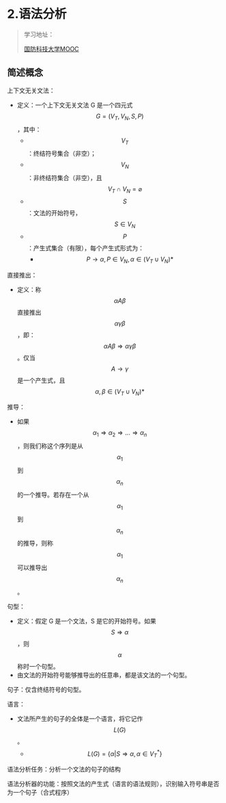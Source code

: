 # 2.语法分析

> 学习地址：
>
> [国防科技大学MOOC](./)

## 简述概念

上下文无关文法：

* 定义：一个上下文无关文法 G 是一个四元式 $$G= (V_T, V_N, S, P)$$，其中：
  * $$V_T$$：终结符号集合（非空）；
  * $$V_N$$：非终结符集合（非空），且 $$V_T \cap V_N = \varnothing$$
  * $$S$$：文法的开始符号，$$S \in V_N$$
  * $$P$$：产生式集合（有限），每个产生式形式为：
    * $$P \rightarrow \alpha, P \in V_N, \alpha \in (V_T \cup V_N)*$$

直接推出：

* 定义：称 $$\alpha A \beta$$ 直接推出 $$\alpha \gamma \beta$$，即：$$\alpha A \beta \Rightarrow \alpha \gamma \beta$$。仅当 $$A \rightarrow \gamma$$ 是一个产生式，且 $$\alpha, \beta \in (V_T \cup V_N)*$$

推导：

* 如果 $$\alpha_1 \Rightarrow \alpha_2 \Rightarrow ... \Rightarrow \alpha_n$$，则我们称这个序列是从 $$\alpha_1$$ 到 $$\alpha_n$$ 的一个推导。若存在一个从 $$\alpha_1$$ 到 $$\alpha_n$$ 的推导，则称 $$\alpha_1$$ 可以推导出 $$\alpha_n$$。

句型：

* 定义：假定 G 是一个文法，S 是它的开始符号。如果 $$S \Rightarrow \alpha$$，则 $$\alpha$$ 称时一个句型。
* 由文法的开始符号能够推导出的任意串，都是该文法的一个句型。

句子：仅含终结符号的句型。

语言：

* 文法所产生的句子的全体是一个语言，将它记作 $$L(G)$$。
  * $$L(G) = \{\alpha | S \Rightarrow \alpha, \alpha \in V_T^*\}$$

语法分析任务：分析一个文法的句子的结构

语法分析器的功能：按照文法的产生式（语言的语法规则），识别输入符号串是否为一个句子（合式程序）
